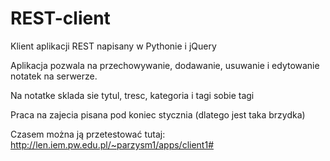 # REST-client
Klient aplikacji REST napisany w Pythonie i jQuery

Aplikacja pozwala na przechowywanie, dodawanie, usuwanie i edytowanie notatek na serwerze.

Na notatke sklada sie tytul, tresc, kategoria i tagi sobie tagi

Praca na zajecia pisana pod koniec stycznia (dlatego jest taka brzydka) 

Czasem można ją przetestować tutaj:
http://len.iem.pw.edu.pl/~parzysm1/apps/client1#
